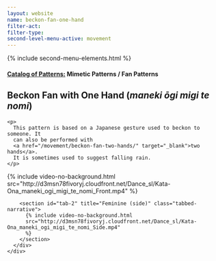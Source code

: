 ```yaml
---
layout: website
name: beckon-fan-one-hand
filter-act:
filter-type:
second-level-menu-active: movement
---
```


{% include second-menu-elements.html %}

<main class="page-content">
  <div class="text-container">
    <h4>
      <a href="/movement/">Catalog of Patterns:</a> Mimetic Patterns / Fan
      Patterns
    </h4>
    <h2>Beckon Fan with One Hand (<em>maneki ōgi migi te nomi</em>)</h2>

    <p>
      This pattern is based on a Japanese gesture used to beckon to someone. It
      can also be performed with
      <a href="/movement/beckon-fan-two-hands/" target="_blank">two hands</a>.
      It is sometimes used to suggest falling rain.
    </p>
  </div>

  <div class="tabs-container">
    <div class="tabs-container__links">
      <div class="wrapper">
        <div id="tabs"></div>
      </div>
    </div>
    <div class="tabs-container__content">
      <div class="wrapper">
        <section id="tab-1" title="Feminine (front)" class="tabbed-narrative">
          {% include video-no-background.html
          src="http://d3msn78fivoryj.cloudfront.net/Dance_sl/Kata-Ona_maneki_ogi_migi_te_nomi_Front.mp4"
          %}
        </section>

        <section id="tab-2" title="Feminine (side)" class="tabbed-narrative">
          {% include video-no-background.html
          src="http://d3msn78fivoryj.cloudfront.net/Dance_sl/Kata-Ona_maneki_ogi_migi_te_nomi_Side.mp4"
          %}
        </section>
      </div>
    </div>
  </div>
</main>
